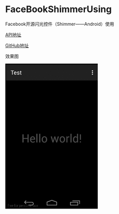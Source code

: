 # FaceBookShimmerUsing 
Facebook开源闪光控件（Shimmer——Android）使用

[API地址](http://facebook.github.io/shimmer-android/javadoc/index.html)

[GitHub地址](https://github.com/facebook/shimmer-android)

效果图

![image](https://github.com/StrangerMosr/FaceBookShimmerUsing/blob/master/shimmerUsing.gif)
